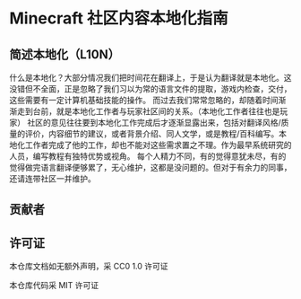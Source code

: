 # Minecraft 社区内容本地化指南

## 简述本地化（L10N）

什么是本地化？大部分情况我们把时间花在翻译上，于是认为翻译就是本地化。这没错但不全面，正是忽略了我们习以为常的语言文件的提取，游戏内检查，交付，这些需要有一定计算机基础技能的操作。
而过去我们常常忽略的，却随着时间渐渐走到台前，就是本地化工作者与玩家社区间的关系。（本地化工作者往往也是玩家）
社区的意见往往要到本地化工作完成后才逐渐显露出来，包括对翻译风格/质量的评价，内容细节的建议，或者背景介绍、同人文学，或是教程/百科编写。本地化工作者完成了他的工作，却也不能对这些需求置之不理。作为最早系统研究的人员，编写教程有独特优势或视角。
每个人精力不同，有的觉得意犹未尽，有的觉得做完语言翻译便够累了，无心维护，这都是没问题的。但对于有余力的同事，还请连带社区一并维护。

## 贡献者

## 许可证

本仓库文档如无额外声明，采 CC0 1.0 许可证

本仓库代码采 MIT 许可证
